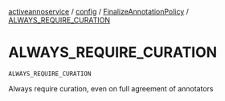 [activeannoservice](../../index.md) / [config](../index.md) / [FinalizeAnnotationPolicy](index.md) / [ALWAYS_REQUIRE_CURATION](./-a-l-w-a-y-s_-r-e-q-u-i-r-e_-c-u-r-a-t-i-o-n.md)

# ALWAYS_REQUIRE_CURATION

`ALWAYS_REQUIRE_CURATION`

Always require curation, even on full agreement of annotators

